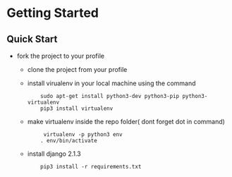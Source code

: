 # Getting Started

## Quick Start

* fork the project to your profile
  * clone the project from your profile
  * install virualenv in your local machine using the command

            sudo apt-get install python3-dev python3-pip python3-virtualenv
            pip3 install virtualenv
  * make virtualenv inside the repo folder( dont forget dot in command)

             virtualenv -p python3 env
            . env/bin/activate
  * install django 2.1.3

            pip3 install -r requirements.txt
